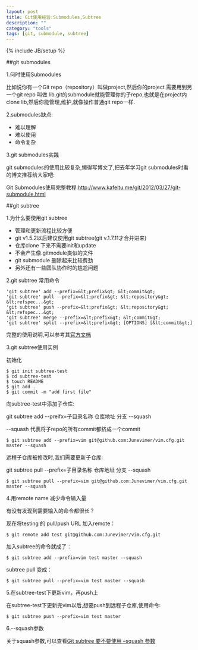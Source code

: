 ```yaml
---
layout: post
title: Git使用经验:Submodules,Subtree
description: ""
category: "tools"
tags: [git, submodule, subtree]
---
```

{% include JB/setup %}

##git submodules

1.何时使用Submodules

比如说你有一个Git repo（repository）叫做project,然后你的project 需要用到另一个git repo 叫做 lib.git的submodule就能管理你的子repo,也就是在project内clone lib,然后你能管理,维护,就像操作普通git repo一样.

2.submodules缺点:

* 难以理解
* 难以使用
* 命令复杂

3.git submodules实践

git submodules的使用比较复杂,懒得写博文了,把去年学习git submodules时看的博文推荐给大家吧:

Git Submodules使用完整教程:http://www.kafeitu.me/git/2012/03/27/git-submodule.html

##git subtree

1.为什么要使用git subtree

* 管理和更新流程比较方便
* git v1.5.2以后建议使用git subtree(git v.1.7.11才合并进来)
* 仓库clone 下来不需要init和update
* 不会产生像.gitmodule类似的文件
* git submodule 删除起来比较费劲
* 另外还有一些团队协作时的尴尬问题

2.git subtree 常用命令

    'git subtree' add --prefix=&lt;prefix&gt; &lt;commit&gt;
    'git subtree' pull --prefix=&lt;prefix&gt; &lt;repository&gt; &lt;refspec...&gt;
    'git subtree' push --prefix=&lt;prefix&gt; &lt;repository&gt; &lt;refspec...&gt;
    'git subtree' merge --prefix=&lt;prefix&gt; &lt;commit&gt;
    'git subtree' split --prefix=&lt;prefix&gt; [OPTIONS] [&lt;commit&gt;]

完整的使用说明,可以参考其[官方文档](https://github.com/git/git/blob/master/contrib/subtree/git-subtree.txt)

3.git subtree使用实例

初始化

    $ git init subtree-test
    $ cd subtree-test
    $ touch README
    $ git add .
    $ git commit -m "add first file"

向subtree-test中添加子仓库:

git subtree add --preifx=子目录名称 仓库地址 分支 --squash

--squash 代表将子repo的所有commit都挤成一个commit
    
    $ git subtree add --prefix=vim git@github.com:Junevimer/vim.cfg.git master --squash
    
远程子仓库被修改时,我们需要更新子仓库:

git subtree pull --prefix=子目录名称 仓库地址 分支 --squash

    $ git subtree pull --prefix=vim git@github.com:Junevimer/vim.cfg.git master --squash

4.用remote name 减少命令输入量

有没有发现到需要输入的命令都很长？

现在将testing 的 pull/push URL 加入remote：

    $ git remote add test git@github.com:Junevimer/vim.cfg.git

加入subtree的命令就成了：

    $ git subtree add --prefix=vim test master --squash 

subtree pull 变成：

    $ git subtree pull --prefix=vim test master --squash

5.在subtree-test下更新vim，再push上

在subtree-test下更新完vim以后,想要push到远程子仓库,使用命令:

    $ git subtree push --prefix=vim test master 

6.--squash参数

关于squash参数,可以查看[Git subtree 要不要使用 –squash 参数](http://www.fwolf.com/blog/category/blog)
